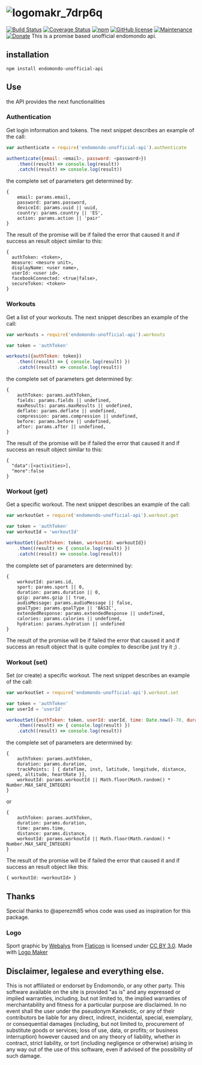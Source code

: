 # ![logomakr_7drp6q](https://cloud.githubusercontent.com/assets/3071208/22858608/36797c5e-f088-11e6-9821-ad926355ff05.png)
[![Build Status](https://travis-ci.org/kanekotic/endomondo-unofficial-api.svg?branch=master)](https://travis-ci.org/kanekotic/endomondo-unofficial-api)
[![Coverage Status](https://coveralls.io/repos/github/kanekotic/endomondo-unofficial-api/badge.svg?branch=master)](https://coveralls.io/github/kanekotic/endomondo-unofficial-api?branch=master)
[![npm](https://img.shields.io/npm/dt/endomondo-unofficial-api.svg)](https://github.com/kanekotic/raw-guid-converter)
[![GitHub license](https://img.shields.io/github/license/kanekotic/raw-guid-converter.svg)](https://github.com/kanekotic/raw-guid-converter/blob/master/LICENSE)
[![Maintenance](https://img.shields.io/badge/Maintained%3F-yes-green.svg)](https://GitHub.com/kanekotic/raw-guid-converter/graphs/commit-activity)
[![Donate](https://img.shields.io/badge/Donate-PayPal-green.svg)](https://www.paypal.me/kanekotic/)
This is a promise based unofficial endomondo api.

## installation 

```
npm install endomondo-unofficial-api
```

## Use

the API provides the next functionalities

### Authentication

Get login information and tokens. The next snippet describes an example of the call:

```js
var authenticate = require('endomondo-unofficial-api').authenticate

authenticate({email: <email>, password: <password>})
    .then((result) => console.log(result))
    .catch((result) => console.log(result))

```

the complete set of parameters get determined by:
```
{
    email: params.email,
    password: params.password,
    deviceId: params.uuid || uuid,
    country: params.country || 'ES',
    action: params.action || 'pair'
}
```

The result of the promise will be if failed the error that caused it and if success an result object similar to this:

```
{ 
  authToken: <token>,
  measure: <mesure unit>,
  displayName: <user name>,
  userId: <user id>,
  facebookConnected: <true|false>,
  secureToken: <token> 
}
```

### Workouts

Get a list of your workouts. The next snippet describes an example of the call:

```js
var workouts = require('endomondo-unofficial-api').workouts

var token = 'authToken'

workouts({authToken: token})
    .then((result) => { console.log(result) })
    .catch((result) => console.log(result))

```

the complete set of parameters get determined by:
```
{
    authToken: params.authToken,
    fields: params.fields || undefined,
    maxResults: params.maxResults || undefined,
    deflate: params.deflate || undefined,
    compression: params.compression || undefined,
    before: params.before || undefined,
    after: params.after || undefined,
}
```

The result of the promise will be if failed the error that caused it and if success an result object similar to this:

```
{
  "data":[<activities>],
  "more":false
}
```

### Workout (get)

Get a specific workout. The next snippet describes an example of the call:

```js
var workoutGet = require('endomondo-unofficial-api').workout.get

var token = 'authToken'
var workoutId = 'workoutId'

workoutGet({authToken: token, workoutId: workoutId})
    .then((result) => { console.log(result) })
    .catch((result) => console.log(result))

```

the complete set of parameters are determined by:
```
{
    workoutId: params.id,
    sport: params.sport || 0,
    duration: params.duration || 0,
    gzip: params.gzip || true,
    audioMessage: params.audioMessage || false,
    goalType: params.goalType || 'BASIC',
    extendedResponse: params.extendedResponse || undefined,
    calories: params.calories || undefined,
    hydration: params.hydration || undefined
}
```

The result of the promise will be if failed the error that caused it and if success an result object that is quite complex to describe just try it ;) .

### Workout (set)

Set (or create) a specific workout. The next snippet describes an example of the call:

```js
var workoutSet = require('endomondo-unofficial-api').workout.set

var token = 'authToken'
var userId = 'userId'

workoutSet({authToken: token, userId: userId, time: Date.now()-70, duration: 60, distance: 0.05 })
    .then((result) => { console.log(result) })
    .catch((result) => console.log(result))

```

the complete set of parameters are determined by:
```
{
    authToken: params.authToken,
    duration: params.duration,
    trackPoints: [ { dateTime, inst, latitude, longitude, distance, speed, altitude, heartRate }],
    workoutId: params.workoutId || Math.floor(Math.random() * Number.MAX_SAFE_INTEGER)
}
```
or 
```
{
    authToken: params.authToken,
    duration: params.duration,
    time: params.time, 
    distance: params.distance,
    workoutId: params.workoutId || Math.floor(Math.random() * Number.MAX_SAFE_INTEGER)
}
```

The result of the promise will be if failed the error that caused it and if success an result object like this:

```
{ workoutId: <workoutId> }
```

## Thanks

Special thanks to @aperezm85 whos code was used as inspiration for this package.

### Logo 

Sport graphic by <a href="http://www.flaticon.com/authors/webalys">Webalys</a> from <a href="http://www.flaticon.com/">Flaticon</a> is licensed under <a href="http://creativecommons.org/licenses/by/3.0/" title="Creative Commons BY 3.0">CC BY 3.0</a>. Made with <a href="http://logomakr.com" title="Logo Maker">Logo Maker</a>

## Disclaimer, legalese and everything else.

This is not affiliated or endorset by Endomondo, or any other party. This software available on the site is provided "as is" and any expressed or implied warranties, including, but not limited to, the implied warranties of merchantability and fitness for a particular purpose are disclaimed. In no event shall the user under the pseudonym Kanekotic, or any of their contributors be liable for any direct, indirect, incidental, special, exemplary, or consequential damages (including, but not limited to, procurement of substitute goods or services; loss of use, data, or profits; or business interruption) however caused and on any theory of liability, whether in contract, strict liability, or tort (including negligence or otherwise) arising in any way out of the use of this software, even if advised of the possibility of such damage.

